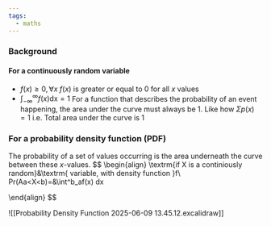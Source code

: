 ```yaml
---
tags:
  - maths
---
```

### Background
#### For a continuously random variable
- $f(x)\geq 0, \forall x$ 
	$f(x)$ is greater or equal to 0 for all $x$ values
- $\int ^ \infty _{-\infty}f(x)\textrm{dx}=1$
	For a function that describes the probability of an event happening, the area under the curve must always be 1. Like how $\Sigma p(x)=1$
		i.e. Total area under the curve is $1$

### For a probability density function (PDF)
The probability of a set of values occurring is the area underneath the curve between these $x$-values. 
$$
\begin{align}
\textrm{if X is a continiously random}&\textrm{ variable, with density function }f\\
Pr(Aa<X<b)=&\int^b_af(x) dx

\end{align}
$$

![[Probability Density Function 2025-06-09 13.45.12.excalidraw]]







